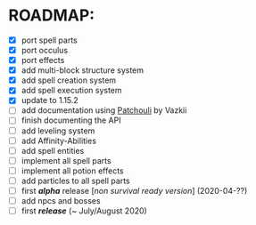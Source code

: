 # ROADMAP:
- [x] port spell parts
- [x] port occulus
- [x] port effects
- [x] add multi-block structure system
- [x] add spell creation system
- [x] add spell execution system
- [x] update to 1.15.2
- [ ] add documentation using [Patchouli](https://github.com/Vazkii/Patchouli) by Vazkii
- [ ] finish documenting the API
- [ ] add leveling system
- [ ] add Affinity-Abilities
- [ ] add spell entities
- [ ] implement all spell parts
- [ ] implement all potion effects
- [ ] add particles to all spell parts
- [ ] first **_alpha_** release [_non survival ready version_] (2020-04-??)
- [ ] add npcs and bosses
- [ ] first **_release_** (~ July/August 2020)
